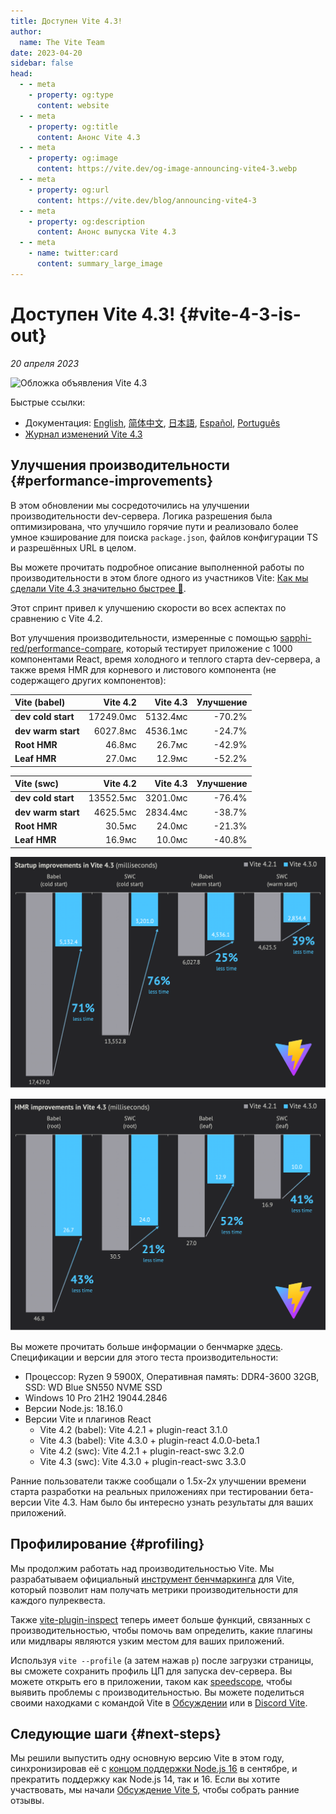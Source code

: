 ```yaml
---
title: Доступен Vite 4.3!
author:
  name: The Vite Team
date: 2023-04-20
sidebar: false
head:
  - - meta
    - property: og:type
      content: website
  - - meta
    - property: og:title
      content: Анонс Vite 4.3
  - - meta
    - property: og:image
      content: https://vite.dev/og-image-announcing-vite4-3.webp
  - - meta
    - property: og:url
      content: https://vite.dev/blog/announcing-vite4-3
  - - meta
    - property: og:description
      content: Анонс выпуска Vite 4.3
  - - meta
    - name: twitter:card
      content: summary_large_image
---
```


# Доступен Vite 4.3! {#vite-4-3-is-out}

_20 апреля 2023_

![Обложка объявления Vite 4.3](/og-image-announcing-vite4-3.webp)

Быстрые ссылки:

- Документация: [English](/), [简体中文](https://cn.vite.dev/), [日本語](https://ja.vite.dev/), [Español](https://es.vite.dev/), [Português](https://pt.vite.dev/)
- [Журнал изменений Vite 4.3](https://github.com/vitejs/vite/blob/main/packages/vite/CHANGELOG.md#430-2023-04-20)

## Улучшения производительности {#performance-improvements}

В этом обновлении мы сосредоточились на улучшении производительности dev-сервера. Логика разрешения была оптимизирована, что улучшило горячие пути и реализовало более умное кэширование для поиска `package.json`, файлов конфигурации TS и разрешённых URL в целом.

Вы можете прочитать подробное описание выполненной работы по производительности в этом блоге одного из участников Vite: [Как мы сделали Vite 4.3 значительно быстрее 🚀](https://sun0day.github.io/blog/vite/why-vite4_3-is-faster.html).

Этот спринт привел к улучшению скорости во всех аспектах по сравнению с Vite 4.2.

Вот улучшения производительности, измеренные с помощью [sapphi-red/performance-compare](https://github.com/sapphi-red/performance-compare), который тестирует приложение с 1000 компонентами React, время холодного и теплого старта dev-сервера, а также время HMR для корневого и листового компонента (не содержащего других компонентов):

| **Vite (babel)**   |  Vite 4.2 | Vite 4.3 | Улучшение |
| :----------------- | --------: | -------: | ----------: |
| **dev cold start** | 17249.0мс | 5132.4мс |      -70.2% |
| **dev warm start** |  6027.8мс | 4536.1мс |      -24.7% |
| **Root HMR**       |    46.8мс |   26.7мс |      -42.9% |
| **Leaf HMR**       |    27.0мс |   12.9мс |      -52.2% |

| **Vite (swc)**     |  Vite 4.2 | Vite 4.3 | Улучшение |
| :----------------- | --------: | -------: | ----------: |
| **dev cold start** | 13552.5мс | 3201.0мс |      -76.4% |
| **dev warm start** |  4625.5мс | 2834.4мс |      -38.7% |
| **Root HMR**       |    30.5мс |   24.0мс |      -21.3% |
| **Leaf HMR**       |    16.9мс |   10.0мс |      -40.8% |

![Сравнение времени старта Vite 4.3 и 4.2](../images/vite4-3-startup-time.webp)

![Сравнение времени HMR (горячей замены модулей) Vite 4.3 и 4.2](../images/vite4-3-hmr-time.webp)

Вы можете прочитать больше информации о бенчмарке [здесь](https://gist.github.com/sapphi-red/25be97327ee64a3c1dce793444afdf6e). Спецификации и версии для этого теста производительности:

- Процессор: Ryzen 9 5900X, Оперативная память: DDR4-3600 32GB, SSD: WD Blue SN550 NVME SSD
- Windows 10 Pro 21H2 19044.2846
- Версии Node.js: 18.16.0
- Версии Vite и плагинов React
  - Vite 4.2 (babel): Vite 4.2.1 + plugin-react 3.1.0
  - Vite 4.3 (babel): Vite 4.3.0 + plugin-react 4.0.0-beta.1
  - Vite 4.2 (swc): Vite 4.2.1 + plugin-react-swc 3.2.0
  - Vite 4.3 (swc): Vite 4.3.0 + plugin-react-swc 3.3.0

Ранние пользователи также сообщали о 1.5x-2x улучшении времени старта разработки на реальных приложениях при тестировании бета-версии Vite 4.3. Нам было бы интересно узнать результаты для ваших приложений.

## Профилирование {#profiling}

Мы продолжим работать над производительностью Vite. Мы разрабатываем официальный [инструмент бенчмаркинга](https://github.com/vitejs/vite-benchmark) для Vite, который позволит нам получать метрики производительности для каждого пулреквеста.

Также [vite-plugin-inspect](https://github.com/antfu/vite-plugin-inspect) теперь имеет больше функций, связанных с производительностью, чтобы помочь вам определить, какие плагины или мидлвары являются узким местом для ваших приложений.

Используя `vite --profile` (а затем нажав `p`) после загрузки страницы, вы сможете сохранить профиль ЦП для запуска dev-сервера. Вы можете открыть его в приложении, таком как [speedscope](https://www.speedscope.app/), чтобы выявить проблемы с производительностью. Вы можете поделиться своими находками с командой Vite в [Обсуждении](https://github.com/vitejs/vite/discussions) или в [Discord Vite](https://chat.vite.dev).

## Следующие шаги {#next-steps}

Мы решили выпустить одну основную версию Vite в этом году, синхронизировав её с [концом поддержки Node.js 16](https://endoflife.date/nodejs) в сентябре, и прекратить поддержку как Node.js 14, так и 16. Если вы хотите участвовать, мы начали [Обсуждение Vite 5](https://github.com/vitejs/vite/discussions/12466), чтобы собрать ранние отзывы.
